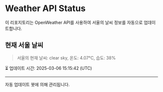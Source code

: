 
# Weather API Status

이 리포지토리는 OpenWeather API를 사용하여 서울의 날씨 정보를 자동으로 업데이트합니다.

## 현재 서울 날씨
> 서울의 현재 날씨: clear sky, 온도: 4.07°C, 습도: 38%

⏳ 업데이트 시간: 2025-03-06 15:15:42 (UTC)

---
자동 업데이트 봇에 의해 관리됩니다.
